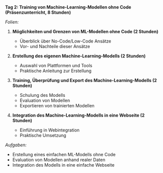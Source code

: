**Tag 2: Training von Machine-Learning-Modellen ohne Code (Präsenzunterricht, 8 Stunden)**

*Folien:*
1. **Möglichkeiten und Grenzen von ML-Modellen ohne Code (2 Stunden)**
   - Überblick über No-Code/Low-Code Ansätze
   - Vor- und Nachteile dieser Ansätze

2. **Erstellung des eigenen Machine-Learning-Modells (2 Stunden)**
   - Auswahl von Plattformen und Tools
   - Praktische Anleitung zur Erstellung

3. **Training, Überprüfung und Export des Machine-Learning-Modells (2 Stunden)**
   - Schulung des Modells
   - Evaluation von Modellen
   - Exportieren von trainierten Modellen

4. **Integration des Machine-Learning-Modells in eine Webseite (2 Stunden)**
   - Einführung in Webintegration
   - Praktische Umsetzung

*Aufgaben:*
- Erstellung eines einfachen ML-Modells ohne Code
- Evaluation von Modellen anhand realer Daten
- Integration des Modells in eine einfache Webseite
